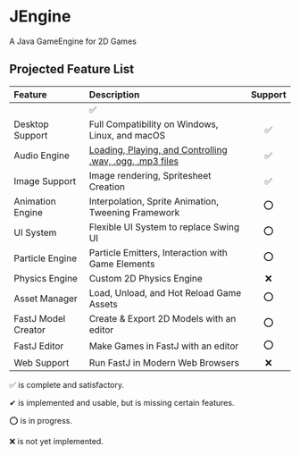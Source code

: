 # JEngine
A Java GameEngine for 2D Games


## Projected Feature List

| Feature              | Description                                                                                                                                                                                                                | Support |
|:---------------------|:---------------------------------------------------------------------------------------------------------------------------------------------------------------------------------------------------------------------------|:-------:|
                                                                             |    ✅    |
| Desktop Support      | Full Compatibility on Windows, Linux, and macOS                                                                                                                                                                            |    ✅    |
| Audio Engine         | [Loading, Playing, and Controlling .wav, .ogg, .mp3 files](examples/java/tech/fastj/examples/audio/Main.java)                                                                                                              |    ✅    |
| Image Support        | Image rendering, Spritesheet Creation                                                                                                                                                                                      |    ✅    |
| Animation Engine     | Interpolation, Sprite Animation, Tweening Framework                                                                                                                                                                        |    ⭕    |
| UI System            | Flexible UI System to replace Swing UI                                                                                                                                                                                     |    ⭕    |
| Particle Engine      | Particle Emitters, Interaction with Game Elements                                                                                                                                                                          |    ⭕    |
| Physics Engine       | Custom 2D Physics Engine                                                                                                                                                                                                   |    ❌    |
| Asset Manager        | Load, Unload, and Hot Reload Game Assets                                                                                                                                                                                   |    ⭕    |
| FastJ Model Creator  | Create & Export 2D Models with an editor                                                                                                                                                                                   |    ⭕    |
| FastJ Editor         | Make Games in FastJ with an editor                                                                                                                                                                                         |    ⭕    |
| Web Support          | Run FastJ in Modern Web Browsers                                                                                                                                                                                           |    ❌    |

✅ is complete and satisfactory.

✔ is implemented and usable, but is missing certain features.

⭕ is in progress.

❌ is not yet implemented.
